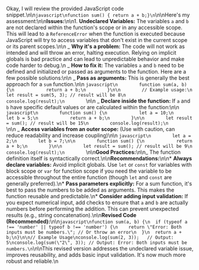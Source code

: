 Okay, I will review the provided JavaScript code snippet.\n\n`javascript\nfunction sum() { return a + b;}\n`\n\nHere's my assessment:\n\n**Issues:**\n\n1. **Undeclared Variables:** The variables `a` and `b` are not declared within the function's scope or in any accessible scope. This will lead to a `ReferenceError` when the function is executed because JavaScript will try to access variables that don't exist in the current scope or its parent scopes.\n\n _ **Why it's a problem:** The code will not work as intended and will throw an error, halting execution. Relying on implicit globals is bad practice and can lead to unpredictable behavior and make code harder to debug.\n _ **How to fix it:** The variables `a` and `b` need to be defined and initialized or passed as arguments to the function. Here are a few possible solutions:\n\n _ **Pass as arguments:** This is generally the best approach for a `sum` function.\n\n `javascript\n        function sum(a, b) {\n            return a + b;\n        }\n\n        // Example usage:\n        let result = sum(5, 3); // result will be 8\n        console.log(result);\n        `\n\n _ **Declare inside the function:** If `a` and `b` have specific default values or are calculated within the function:\n\n `javascript\n        function sum() {\n            let a = 10;\n            let b = 5;\n            return a + b;\n        }\n\n        let result = sum(); // result will be 15\n        console.log(result);\n        `\n\n _ **Access variables from an outer scope:** (Use with caution, can reduce readability and increase coupling)\n\n `javascript\n        let a = 2;\n        let b = 7;\n\n        function sum() {\n            return a + b;\n        }\n\n        let result = sum(); // result will be 9\n        console.log(result);\n        `\n\n**Good Practices:**\n\n_ The function definition itself is syntactically correct.\n\n**Recommendations:**\n\n* **Always declare variables:** Avoid implicit globals. Use `let` or `const` for variables with block scope or `var` for function scope if you need the variable to be accessible throughout the entire function (though `let` and `const` are generally preferred).\n* **Pass parameters explicitly:** For a sum function, it's best to pass the numbers to be added as arguments. This makes the function reusable and predictable.\n\* **Consider adding input validation:** If you expect numerical input, add checks to ensure that `a` and `b` are actually numbers before performing the addition. This can prevent unexpected results (e.g., string concatenation).\n\n**Revised Code (Recommended):**\n\n`javascript\nfunction sum(a, b) {\n  if (typeof a !== 'number' || typeof b !== 'number') {\n    return \"Error: Both inputs must be numbers.\"; // Or throw an error\n  }\n  return a + b;\n}\n\n// Example Usage\nconsole.log(sum(2, 3));   // Output: 5\nconsole.log(sum(\"2\", 3)); // Output: Error: Both inputs must be numbers.\n`\n\nThis revised version addresses the undeclared variable issue, improves reusability, and adds basic input validation. It's now much more robust and reliable.\n
